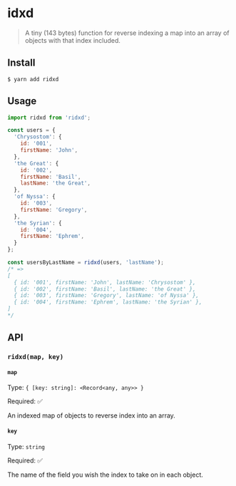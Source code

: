 # idxd

> A tiny (143 bytes) function for reverse indexing a map into an array of objects with that index included.

## Install

```
$ yarn add ridxd
```

## Usage

```js
import ridxd from 'ridxd';

const users = {
  'Chrysostom': {
    id: '001',
    firstName: 'John',
  },
  'the Great': {
    id: '002',
    firstName: 'Basil',
    lastName: 'the Great',
  },
  'of Nyssa': {
    id: '003',
    firstName: 'Gregory',
  },
  'the Syrian': {
    id: '004',
    firstName: 'Ephrem',
  }
};

const usersByLastName = ridxd(users, 'lastName');
/* =>
[
  { id: '001', firstName: 'John', lastName: 'Chrysostom' },
  { id: '002', firstName: 'Basil', lastName: 'the Great' },
  { id: '003', firstName: 'Gregory', lastName: 'of Nyssa' },
  { id: '004', firstName: 'Ephrem', lastName: 'the Syrian' },
]
*/
```

## API

### `ridxd(map, key)`

#### `map`

Type: `{ [key: string]: <Record<any, any>> }`

Required: ✅

An indexed map of objects to reverse index into an array.

#### `key`

Type: `string`

Required: ✅

The name of the field you wish the index to take on in each object.